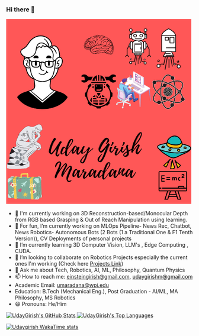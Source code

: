 ### Hi there 👋

![](https://github.com/udaygirish/udaygirish/blob/main/uday_fun_poster.png)
- 🔭 I'm currently working on 3D Reconstruction-based/Monocular Depth from RGB based Grasping & Out of Reach Manipulation using learning.
- 🔭 For fun, I’m currently working on MLOps Pipeline- News Rec, Chatbot, News Robotics- Autonomous Bots (2 Bots (1 a Traditional One & F1 Tenth Version)), CV Deployments of personal projects
- 🌱 I’m currently learning 3D Computer Vision, LLM's , Edge Computing , CUDA.
- 👯 I’m looking to collaborate on Robotics Projects especially the current ones I'm working (Check here [Projects Link](https://udaygirish.github.io/projects/))
- 💬 Ask me about Tech, Robotics, AI, ML, Philosophy, Quantum Physics
- 📫 How to reach me: einsteingirish@gmail.com, udaygirishm@gmail.com
- Academic Email: umaradana@wpi.edu
- Education: B.Tech (Mechanical Eng.), Post Graduation - AI/ML, MA Philosophy, MS Robotics
- 😄 Pronouns: He/Him

<!--[![UdayGirish GitHub stats-Dark](https://github-readme-stats.vercel.app/api?username=udaygirish&show_icons=true&theme=dracula)](https://github.com/anuraghazra/github-readme-stats#gh-dark-mode-only)

![Top Langs](https://github-readme-stats.vercel.app/api/top-langs/?username=udaygirish&layout=compact) -->
<div align="left">
  <a href="https://github.com/udaygirish">
    <img height="160" src="https://github-readme-stats.vercel.app/api?username=udaygirish&show_icons=true&theme=dracula" alt="UdayGirish's GitHub Stats"/>
  </a>
  
  <a href="https://github.com/udaygirish">
    <img height="160" src="https://github-readme-stats.vercel.app/api/top-langs/?username=udaygirish&layout=compact" alt="UdayGirish's Top Languages"/>
  </a>
</div>


[![Udaygirish WakaTime stats](https://github-readme-stats.vercel.app/api/wakatime?username=udaygirish&layout=compact)]()
<!--
**udaygirish/udaygirish** is a ✨ _special_ ✨ repository because its `README.md` (this file) appears on your GitHub profile.

Here are some ideas to get you started:

- 🔭 I’m currently working on ...
- 🌱 I’m currently learning ...
- 👯 I’m looking to collaborate on ...
- 🤔 I’m looking for help with ...
- 💬 Ask me about ...
- 📫 How to reach me: ...
- 😄 Pronouns: ...
- ⚡ Fun fact: ...
-->
